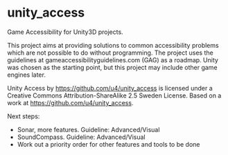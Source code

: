 unity_access
============

Game Accessibility for Unity3D projects.

This project aims at providing solutions to common accessibility problems which are
not possible to do without programming. The project uses the guidelines at 
gameaccessibilityguidelines.com (GAG) as a roadmap. Unity was chosen as the starting point,
but this project may include other game engines later.

Unity Access by https://github.com/u4/unity_access is licensed under a Creative Commons Attribution-ShareAlike 2.5 Sweden License.
Based on a work at https://github.com/u4/unity_access.

Next steps:
- Sonar, more features. Guideline: Advanced/Visual
- SoundCompass.         Guideline: Advanced/Visual
- Work out a priority order for other features and tools to be done

